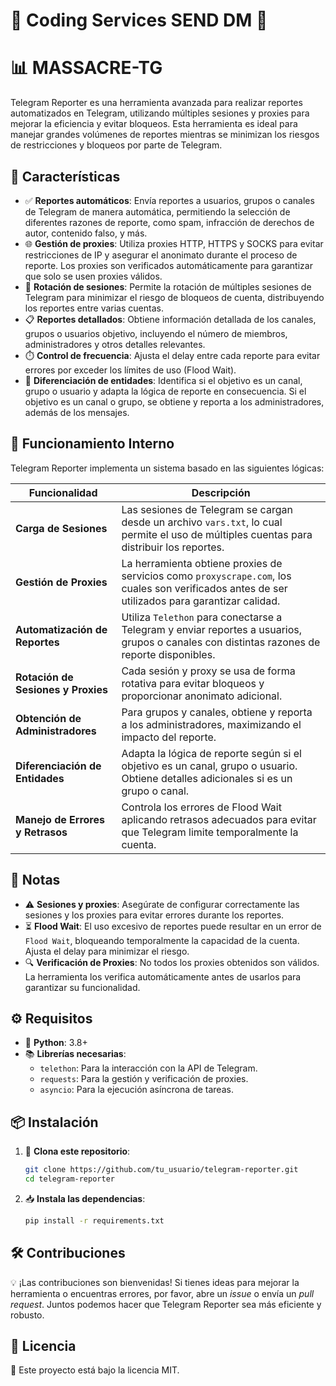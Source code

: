 # 🎫 Coding Services SEND DM 🎫

# 📊 MASSACRE-TG

Telegram Reporter es una herramienta avanzada para realizar reportes automatizados en Telegram, utilizando múltiples sesiones y proxies para mejorar la eficiencia y evitar bloqueos. Esta herramienta es ideal para manejar grandes volúmenes de reportes mientras se minimizan los riesgos de restricciones y bloqueos por parte de Telegram.

## 🚀 Características

- ✅ **Reportes automáticos**: Envía reportes a usuarios, grupos o canales de Telegram de manera automática, permitiendo la selección de diferentes razones de reporte, como spam, infracción de derechos de autor, contenido falso, y más.
- 🌐 **Gestión de proxies**: Utiliza proxies HTTP, HTTPS y SOCKS para evitar restricciones de IP y asegurar el anonimato durante el proceso de reporte. Los proxies son verificados automáticamente para garantizar que solo se usen proxies válidos.
- 🔄 **Rotación de sesiones**: Permite la rotación de múltiples sesiones de Telegram para minimizar el riesgo de bloqueos de cuenta, distribuyendo los reportes entre varias cuentas.
- 📋 **Reportes detallados**: Obtiene información detallada de los canales, grupos o usuarios objetivo, incluyendo el número de miembros, administradores y otros detalles relevantes.
- ⏱️ **Control de frecuencia**: Ajusta el delay entre cada reporte para evitar errores por exceder los límites de uso (Flood Wait).
- 👥 **Diferenciación de entidades**: Identifica si el objetivo es un canal, grupo o usuario y adapta la lógica de reporte en consecuencia. Si el objetivo es un canal o grupo, se obtiene y reporta a los administradores, además de los mensajes.

## 🔧 Funcionamiento Interno

Telegram Reporter implementa un sistema basado en las siguientes lógicas:

| Funcionalidad               | Descripción                                                                                                                                       |
|-----------------------------|---------------------------------------------------------------------------------------------------------------------------------------------------|
| **Carga de Sesiones**       | Las sesiones de Telegram se cargan desde un archivo `vars.txt`, lo cual permite el uso de múltiples cuentas para distribuir los reportes.         |
| **Gestión de Proxies**      | La herramienta obtiene proxies de servicios como `proxyscrape.com`, los cuales son verificados antes de ser utilizados para garantizar calidad.   |
| **Automatización de Reportes** | Utiliza `Telethon` para conectarse a Telegram y enviar reportes a usuarios, grupos o canales con distintas razones de reporte disponibles.       |
| **Rotación de Sesiones y Proxies** | Cada sesión y proxy se usa de forma rotativa para evitar bloqueos y proporcionar anonimato adicional.                                      |
| **Obtención de Administradores**  | Para grupos y canales, obtiene y reporta a los administradores, maximizando el impacto del reporte.                                            |
| **Diferenciación de Entidades**   | Adapta la lógica de reporte según si el objetivo es un canal, grupo o usuario. Obtiene detalles adicionales si es un grupo o canal.          |
| **Manejo de Errores y Retrasos**  | Controla los errores de Flood Wait aplicando retrasos adecuados para evitar que Telegram limite temporalmente la cuenta.                     |

## 📝 Notas

- ⚠️ **Sesiones y proxies**: Asegúrate de configurar correctamente las sesiones y los proxies para evitar errores durante los reportes.
- ⏳ **Flood Wait**: El uso excesivo de reportes puede resultar en un error de `Flood Wait`, bloqueando temporalmente la capacidad de la cuenta. Ajusta el delay para minimizar el riesgo.
- 🔍 **Verificación de Proxies**: No todos los proxies obtenidos son válidos. La herramienta los verifica automáticamente antes de usarlos para garantizar su funcionalidad.



## ⚙️ Requisitos

- 🐍 **Python**: 3.8+
- 📚 **Librerías necesarias**: 
  - `telethon`: Para la interacción con la API de Telegram.
  - `requests`: Para la gestión y verificación de proxies.
  - `asyncio`: Para la ejecución asíncrona de tareas.

## 📦 Instalación

1. 🔧 **Clona este repositorio**:

   ```sh
   git clone https://github.com/tu_usuario/telegram-reporter.git
   cd telegram-reporter
   ```

2. 📥 **Instala las dependencias**:

   ```sh
   pip install -r requirements.txt
   ```

## 🛠️ Contribuciones

💡 ¡Las contribuciones son bienvenidas! Si tienes ideas para mejorar la herramienta o encuentras errores, por favor, abre un *issue* o envía un *pull request*. Juntos podemos hacer que Telegram Reporter sea más eficiente y robusto.

## 📄 Licencia

📝 Este proyecto está bajo la licencia MIT.
